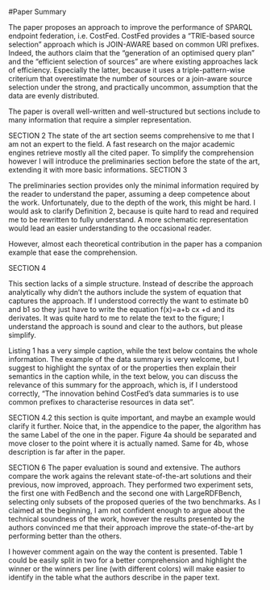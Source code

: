 #Paper Summary 

The paper proposes an approach to improve the performance of SPARQL endpoint federation, i.e. CostFed.
CostFed provides a “TRIE-based source selection” approach which is JOIN-AWARE based on common URI prefixes. 
Indeed, the authors claim that the   “generation of an optimised query plan” and the  “efficient selection of sources” are where existing approaches lack of efficiency. Especially the latter, because it uses a triple-pattern-wise criterium that overestimate the number of sources or a join-aware source selection under the strong, and practically uncommon, assumption that the data are evenly distributed.

The paper is overall well-written and well-structured but sections include to many information that require a simpler representation. 

SECTION 2
The state of the art section seems comprehensive to me that I am not an expert to the field. A fast research on the major academic engines retrieve mostly all the cited paper. 
To simplify the comprehension however I will introduce the preliminaries section before the state of the art, extending it with more basic informations.
SECTION 3

The preliminaries section provides only the minimal information required by the reader to understand the paper, assuming a deep competence about
the work. Unfortunately, due to the depth of the work, this might be hard. I would ask to clarify Definition 2, because is quite hard
to read and required me to be rewritten to fully understand. A more schematic representation would lead an easier understanding to the occasional reader. 

However, almost each theoretical contribution in the paper has a companion example that ease the comprehension. 

SECTION 4

This section lacks of a simple structure. Instead of describe the approach analytically why didn’t the authors include the system of equation 
that captures the approach. If I understood correctly the want to estimate b0 and b1 so they just have to write the equation f(x)=a+b cx +d and its derivates.
It was quite hard to me to relate the text to the figure; I understand the approach is sound and clear to the authors, but please simplify.

Listing 1 has a very simple caption, while the text below contains the whole information. The example of the data summary is very welcome, but I suggest to highlight the syntax of 
or the properties then explain their semantics in the caption while, in the text below, you can discuss the relevance of this summary for the approach, which is, if I understood correctly,  “The innovation behind CostFed’s data summaries is to use common prefixes to characterise resources in data set”.

SECTION 4.2 
this section is quite important, and maybe an example would clarify it further. Noice that, in the appendice to the paper, the algorithm has the same Label of the one in the paper.
Figure 4a should be separated and move closer to the point where it is actually named.
Same for 4b, whose description is far after in the paper.

SECTION 6
The paper evaluation is sound and extensive. The authors compare the work agains the relevant state-of-the-art solutions and their previous, now improved, approach.
They performed two experiment sets, the first one with FedBench and the second one with LargeRDFBench, selecting only subsets of the proposed queries of the two benchmarks.
As I claimed at the beginning, I am not confident enough to argue about the technical soundness of the work, however the results presented by the authors convinced me that their approach improve the state-of-the-art by performing better than the others. 

I however comment again on the way the content is presented. Table 1 could be easily split in two for a better comprehension and highlight the winner or the winners per line (with different colors) will make easier to identify in the table what the authors describe in the paper text.
